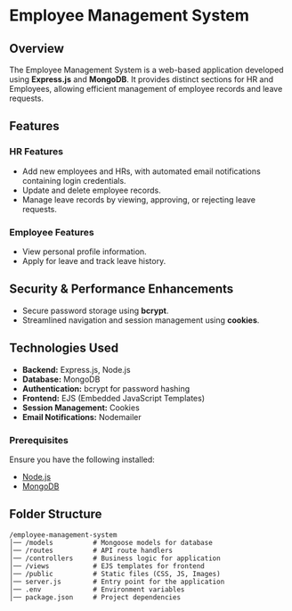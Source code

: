 # Employee Management System

## Overview
The Employee Management System is a web-based application developed using **Express.js** and **MongoDB**. It provides distinct sections for HR and Employees, allowing efficient management of employee records and leave requests.

## Features

### HR Features
- Add new employees and HRs, with automated email notifications containing login credentials.
- Update and delete employee records.
- Manage leave records by viewing, approving, or rejecting leave requests.

### Employee Features
- View personal profile information.
- Apply for leave and track leave history.

## Security & Performance Enhancements
- Secure password storage using **bcrypt**.
- Streamlined navigation and session management using **cookies**.

## Technologies Used
- **Backend:** Express.js, Node.js
- **Database:** MongoDB
- **Authentication:** bcrypt for password hashing
- **Frontend:** EJS (Embedded JavaScript Templates)
- **Session Management:** Cookies
- **Email Notifications:** Nodemailer

### Prerequisites
Ensure you have the following installed:
- [Node.js](https://nodejs.org/)
- [MongoDB](https://www.mongodb.com/try/download/community)



## Folder Structure
```
/employee-management-system
│── /models          # Mongoose models for database
│── /routes          # API route handlers
│── /controllers     # Business logic for application
│── /views           # EJS templates for frontend
│── /public          # Static files (CSS, JS, Images)
│── server.js        # Entry point for the application
│── .env             # Environment variables
│── package.json     # Project dependencies
```
